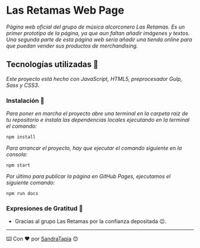 # Las Retamas Web Page

_Página web oficial del grupo de música alcorconero Las Retamas. Es un primer prototipo de la página, ya que aun faltan añadir imágenes y textos._
_Una segunda parte de esta página web sería añadir una tienda online para que puedan vender sus productos de merchandising._

## Tecnologías utilizadas 🚀

_Este proyecto está hecho con JavaScript, HTML5, preprocesador Gulp, Sass y CSS3._

### Instalación 🔧

_Para poner en marcha el proyecto abre una terminal en la carpeta raíz de tu repositorio e instala las dependencias locales ejecutando en la terminal el comando:_

```
npm install
```

_Para arrancar el proyecto, hay que ejecutar el comando siguiente en la consola:_

```
npm start
```

_Por último para publicar la página en GitHub Pages, ejecutamos el siguiente comando:_

```
npm run docs
```

### Expresiones de Gratitud 🎁

* Gracias al grupo Las Retamas por la confianza depositada 😉.



---
⌨️ Con ❤️ por [SandraTapia](https://github.com/sandratapia) 😊
